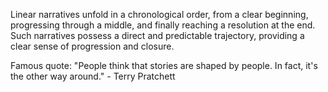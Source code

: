 
Linear narratives unfold in a chronological order, from a clear beginning, progressing through a middle, and finally reaching a resolution at the end. Such narratives possess a direct and predictable trajectory, providing a clear sense of progression and closure.

Famous quote: "People think that stories are shaped by people. In fact, it's the other way around." - Terry Pratchett

